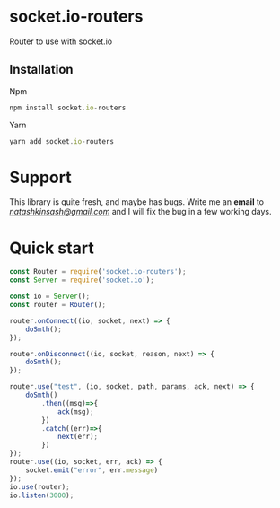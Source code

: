 socket.io-routers
================

Router to use with socket.io


## Installation

Npm
```javascript
npm install socket.io-routers
```

Yarn
```javascript
yarn add socket.io-routers
```

# Support

This library is quite fresh, and maybe has bugs. Write me an **email** to *natashkinsash@gmail.com* and I will fix the bug in a few working days.

# Quick start

```javascript
const Router = require('socket.io-routers');
const Server = require('socket.io');

const io = Server();
const router = Router();

router.onConnect((io, socket, next) => {
    doSmth();
});

router.onDisconnect((io, socket, reason, next) => {
    doSmth();
});

router.use("test", (io, socket, path, params, ack, next) => {
    doSmth()
        .then((msg)=>{
            ack(msg);
        })
        .catch((err)=>{
            next(err);
        })
});
router.use((io, socket, err, ack) => {
    socket.emit("error", err.message)
});
io.use(router);
io.listen(3000);

```